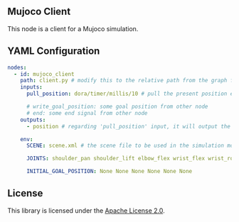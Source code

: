 ## Mujoco Client

This node is a client for a Mujoco simulation.

## YAML Configuration

````YAML
nodes:
  - id: mujoco_client
    path: client.py # modify this to the relative path from the graph file to the client script
    inputs:
      pull_position: dora/timer/millis/10 # pull the present position every 10ms

      # write_goal_position: some goal position from other node
      # end: some end signal from other node
    outputs:
      - position # regarding 'pull_position' input, it will output the position every 10ms

    env:
      SCENE: scene.xml # the scene file to be used in the simulation modify this to the relative path from the graph file to the scene file

      JOINTS: shoulder_pan shoulder_lift elbow_flex wrist_flex wrist_roll gripper

      INITIAL_GOAL_POSITION: None None None None None None

````
## License

This library is licensed under the [Apache License 2.0](../../LICENSE).